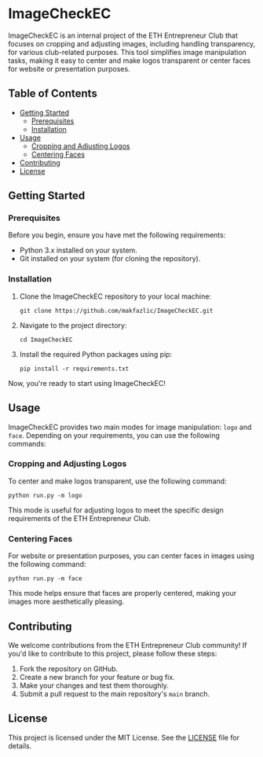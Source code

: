 # ImageCheckEC

ImageCheckEC is an internal project of the ETH Entrepreneur Club that focuses on cropping and adjusting images, including handling transparency, for various club-related purposes. This tool simplifies image manipulation tasks, making it easy to center and make logos transparent or center faces for website or presentation purposes.

## Table of Contents

- [Getting Started](#getting-started)
  - [Prerequisites](#prerequisites)
  - [Installation](#installation)
- [Usage](#usage)
  - [Cropping and Adjusting Logos](#cropping-and-adjusting-logos)
  - [Centering Faces](#centering-faces)
- [Contributing](#contributing)
- [License](#license)

## Getting Started

### Prerequisites

Before you begin, ensure you have met the following requirements:

- Python 3.x installed on your system.
- Git installed on your system (for cloning the repository).

### Installation

1. Clone the ImageCheckEC repository to your local machine:

   ```shell
   git clone https://github.com/makfazlic/ImageCheckEC.git
   ```

2. Navigate to the project directory:

   ```shell
   cd ImageCheckEC
   ```

3. Install the required Python packages using pip:

   ```shell
   pip install -r requirements.txt
   ```

Now, you're ready to start using ImageCheckEC!

## Usage

ImageCheckEC provides two main modes for image manipulation: `logo` and `face`. Depending on your requirements, you can use the following commands:

### Cropping and Adjusting Logos

To center and make logos transparent, use the following command:

```shell
python run.py -m logo
```

This mode is useful for adjusting logos to meet the specific design requirements of the ETH Entrepreneur Club.

### Centering Faces

For website or presentation purposes, you can center faces in images using the following command:

```shell
python run.py -m face
```

This mode helps ensure that faces are properly centered, making your images more aesthetically pleasing.

## Contributing

We welcome contributions from the ETH Entrepreneur Club community! If you'd like to contribute to this project, please follow these steps:

1. Fork the repository on GitHub.
2. Create a new branch for your feature or bug fix.
3. Make your changes and test them thoroughly.
4. Submit a pull request to the main repository's `main` branch.

## License

This project is licensed under the MIT License. See the [LICENSE](LICENSE) file for details.
